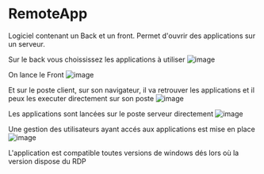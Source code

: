# RemoteApp
Logiciel contenant un Back et un front.
Permet d'ouvrir des applications sur un serveur.

Sur le back vous choississez les applications à utiliser
![image](https://github.com/Amethystedev/RemoteApp/assets/109108573/57e1aec9-4ccd-4162-8b4b-9cc08ceef081)

On lance le Front
![image](https://github.com/Amethystedev/RemoteApp/assets/109108573/b8278cf8-e7e1-4bc2-a438-49118099ea00)

Et sur le poste client, sur son navigateur, il va retrouver les applications et il peux les executer directement sur son poste
![image](https://github.com/Amethystedev/RemoteApp/assets/109108573/3d6f30d6-ca0f-40e2-8522-b6622bc14cb0)

Les applications sont lancées sur le poste serveur directement
![image](https://github.com/Amethystedev/RemoteApp/assets/109108573/e2d6b5cc-cfad-4e45-8acd-9c381a33205b)

Une gestion des utilisateurs ayant accés aux applications est mise en place
![image](https://github.com/Amethystedev/RemoteApp/assets/109108573/7934ad5e-aee7-44b6-bc49-07519a4516e4)

L'application est compatible toutes versions de windows dés lors où la version dispose du RDP
